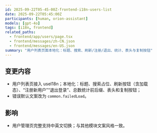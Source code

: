 ```yaml
---
id: 2025-09-22T05-45-00Z-frontend-i18n-users-list
date: 2025-09-22T05:45:00Z
participants: [human, orion-assistant]
models: [gpt-4o]
tags: [i18n, frontend]
related_paths:
  - frontend/app/users/page.tsx
  - frontend/messages/zh-CN.json
  - frontend/messages/en-US.json
summary: "用户列表页面本地化：标题、搜索、刷新/注册/退出、统计、表头与复制按钮"
---
```


## 变更内容

- 用户列表页接入 useI18n；本地化：标题、搜索占位、刷新按钮（含加载态）、“注册新用户”“退出登录”、总数统计前后缀、表头和复制按钮；
- 错误默认文案改为 `common.failedLoad`。

## 影响

- 用户管理页完整支持中英文切换；与其他模块文案风格一致。
